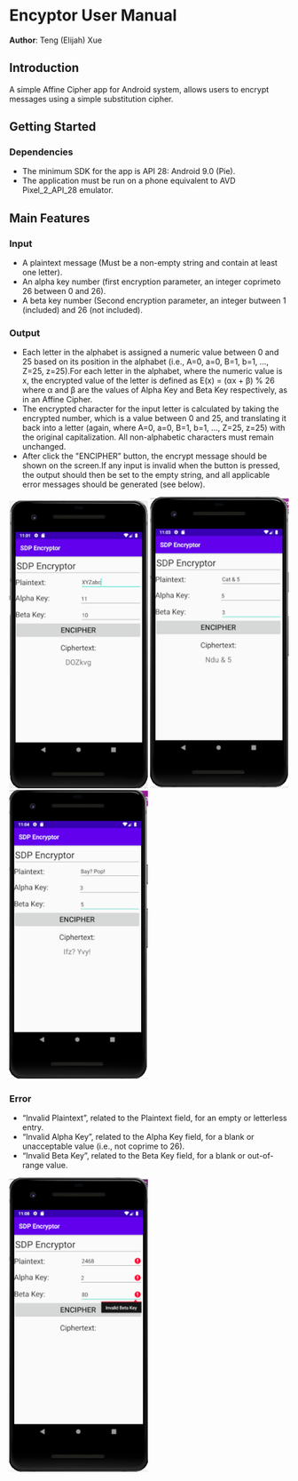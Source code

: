 # Encyptor User Manual

**Author**: Teng (Elijah) Xue

## Introduction

A simple Affine Cipher app for Android system, allows users to encrypt messages using a simple substitution cipher. 

## Getting Started

### Dependencies
* The minimum SDK for the app is API 28: Android 9.0 (Pie).
* The application must be run on a phone equivalent to AVD Pixel_2_API_28 emulator.

## Main Features

### Input 
* A plaintext message (Must be a ​non-empty string ​and contain ​at least one letter).
* An alpha key number (first encryption parameter, an ​integer ​coprime​ to 26 between 0 and 26).
* A beta key number (Second encryption parameter, an ​integer butween 1 (included) and 26 (not included).

### Output
* Each letter in the alphabet is assigned a numeric value between 0 and 25 based on its position in the alphabet (i.e., A=0, a=0, B=1, b=1, …, Z=25, z=25).For each letter in the alphabet, where the numeric value is ​x​, the encrypted value of the letter is defined as ​E(x) = ​(​αx ​+ ​β​) % 26 where ​α ​and ​β ​are the values of Alpha Key and Beta Key respectively, as in an ​Affine Cipher​.
* The encrypted character for the input letter is calculated by taking the encrypted number, which is a value between 0 and 25, and translating it back into a letter (again, where A=0, a=0, B=1, b=1, …, Z=25, z=25) with the original capitalization. All non-alphabetic characters must remain unchanged.
* After click the "ENCIPHER” button, the encrypt message should be shown on the screen.If any input is invalid when the button is pressed, the output should then be set to the empty string, and all applicable error messages should be generated (see below).
<img src="./images/example1.PNG" alt="example1" width=250px/>
<img src="./images/example2.PNG" alt="example2" width=250px/>
<img src="./images/example3.PNG" alt="example3" width=250px/>

### Error
* “​Invalid Plaintext​”, related to the ​Plaintext ​field, for an empty or letterless entry.
* “​Invalid Alpha Key​”, related to the ​Alpha Key ​field, for a blank or unacceptable value (i.e., not coprime to 26).
* “​Invalid Beta Key​”, related to the ​Beta Key ​field, for a blank or out-of-range value.
<img src="./images/example4.PNG" alt="example4" width=250px/>
